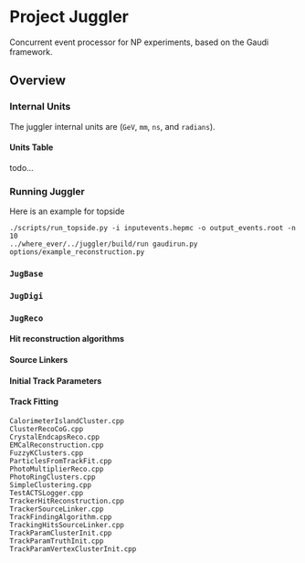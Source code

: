 Project Juggler
===============

Concurrent event processor for NP experiments, based on the Gaudi framework.

Overview
--------


### Internal Units

The juggler internal units are (`GeV`, `mm`, `ns`, and `radians`).

#### Units Table

todo...

### Running Juggler

Here is an example for topside
```
./scripts/run_topside.py -i inputevents.hepmc -o output_events.root -n 10
../where_ever/../juggler/build/run gaudirun.py options/example_reconstruction.py
```

### `JugBase`

### `JugDigi`

### `JugReco`

#### Hit reconstruction algorithms

#### Source Linkers

#### Initial Track Parameters 

#### Track Fitting

```
CalorimeterIslandCluster.cpp
ClusterRecoCoG.cpp
CrystalEndcapsReco.cpp
EMCalReconstruction.cpp
FuzzyKClusters.cpp
ParticlesFromTrackFit.cpp
PhotoMultiplierReco.cpp
PhotoRingClusters.cpp
SimpleClustering.cpp
TestACTSLogger.cpp
TrackerHitReconstruction.cpp
TrackerSourceLinker.cpp
TrackFindingAlgorithm.cpp
TrackingHitsSourceLinker.cpp
TrackParamClusterInit.cpp
TrackParamTruthInit.cpp
TrackParamVertexClusterInit.cpp
```
